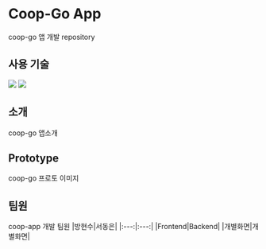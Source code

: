 # Coop-Go App
coop-go 앱 개발 repository

## 사용 기술
<img src="https://img.shields.io/badge/Android-green?style=for-the-badge&logo=React&logoColor=black"/></a>
<img src="https://img.shields.io/badge/Flutter-blue?style=for-the-badge&logo=Flutter&logoColor=black"/></a>

## 소개
coop-go 앱소개

## Prototype
coop-go 프로토 이미지

## 팀원
coop-app 개발 팀원
|방현수|서동은|
|:---:|:---:|
|Frontend|Backend|
|개별화면|개별화면|
